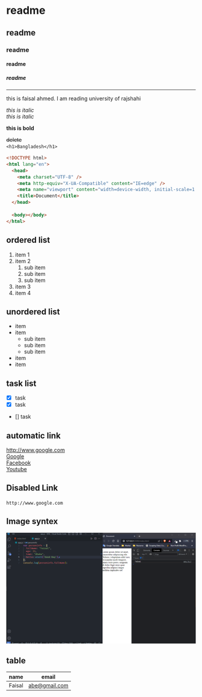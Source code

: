 <!---- readme --->

# readme

## readme

### readme

#### readme

##### readme

---

<p> this is faisal ahmed. I am reading university of rajshahi </p>

<i> this is italic</i>  
_this is italic_

**this is bold**   
   
~~delete~~  
`<h1>Bangladesh</h1>`

```html
<!DOCTYPE html>
<html lang="en">
  <head>
    <meta charset="UTF-8" />
    <meta http-equiv="X-UA-Compatible" content="IE=edge" />
    <meta name="viewport" content="width=device-width, initial-scale=1.0" />
    <title>Document</title>
  </head>

  <body></body>
</html>
```

## ordered list

1. item 1
2. item 2
   1. sub item
   2. sub item
   3. sub item
3. item 3
4. item 4

## unordered list

- item
- item
  - sub item
  - sub item
  - sub item
- item
- item

## task list

- [x] task
- [x] task
- [] task

## automatic link

http://www.google.com  
[Google](http://www.google.com)  
[Facebook](http://www.facebook.com)  
[Youtube](http://www.youtube.com)

## Disabled Link

`http://www.google.com`

## Image syntex

![profile](8.png) 

## table   
| name | email  |
| ---- | -------  |
| Faisal | abe@gmail.com